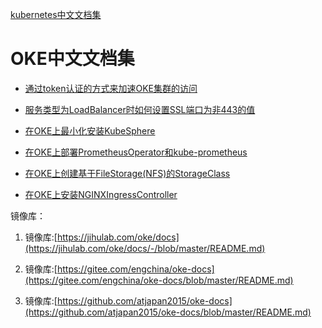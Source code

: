[kubernetes中文文档集](./k8s-docs/README.md)

# OKE中文文档集


- [通过token认证的方式来加速OKE集群的访问](./通过token认证的方式来加速OKE集群的访问/README.md)

- [服务类型为LoadBalancer时如何设置SSL端口为非443的值](./服务类型为LoadBalancer时如何设置SSL端口为非443的值/README.md)

- [在OKE上最小化安装KubeSphere](./在OKE上最小化安装KubeSphere/README.md)

- [在OKE上部署PrometheusOperator和kube-prometheus](./在OKE上部署PrometheusOperator和kube-prometheus/README.md)

- [在OKE上创建基于FileStorage(NFS)的StorageClass](./在OKE上创建基于FileStorage(NFS)的StorageClass/README.md)

- [在OKE上安装NGINXIngressController](./在OKE上安装NGINXIngressController/README.md)



镜像库：

1. 镜像库:[https://jihulab.com/oke/docs](https://jihulab.com/oke/docs/-/blob/master/README.md)

2. 镜像库:[https://gitee.com/engchina/oke-docs](https://gitee.com/engchina/oke-docs/blob/master/README.md)

3. 镜像库:[https://github.com/atjapan2015/oke-docs](https://github.com/atjapan2015/oke-docs/blob/master/README.md)
